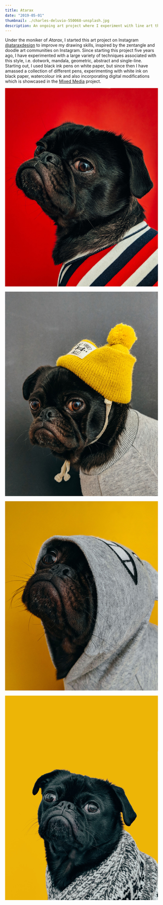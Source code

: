 ```yaml
---
title: Atarax
date: "2019-05-01"
thumbnail: ./charles-deluvio-550068-unsplash.jpg
description: An ongoing art project where I experiment with line art that forms the basis for my experiments with different digital art styles and techniques.
---
```


Under the moniker of _Atarax_, I started this art project on Instagram [@ataraxdesign](https://www.instagram.com/ataraxdesign/) to improve my drawing skills, inspired by the zentangle and doodle art communities on Instagram. Since starting this project five years ago, I have experimented with a large variety of techniques associated with this style, i.e. dotwork, mandala, geometric, abstract and single-line. Starting out, I used black ink pens on white paper, but since then I have amassed a collection of different pens, experimenting with white ink on black paper, watercolour ink and also incorporating digital modifications which is showcased in the [Mixed Media](/green) project.

![Cute dog](./charles-deluvio-540415-unsplash.jpg)

![Cute dog](./charles-deluvio-540418-unsplash.jpg)

![Cute dog](./charles-deluvio-540420-unsplash.jpg)

![Cute dog](./charles-deluvio-547196-unsplash.jpg)
